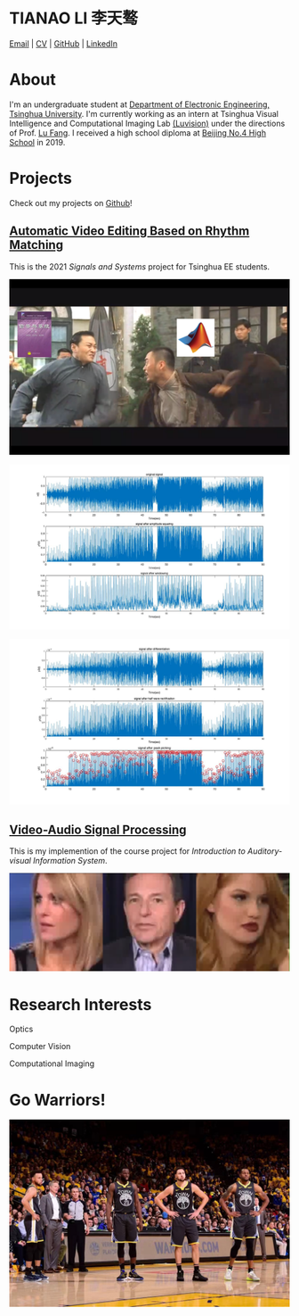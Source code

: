 <!-- ---
layout: default
--- -->

# TIANAO LI 李天骜

<!-- Phone: +86 13301296130 -->

<!-- Email: lta19@mails.tsinghua.edu.cn -->

[Email](mailto:lta19@mails.tsinghua.edu.cn) | [CV](./Tianao_Li.pdf) | [GitHub](https://github.com/Lukeli0425/) | [LinkedIn](https://www.linkedin.com/in/tianao-li-596997227/)

# About

I'm an undergraduate student at [Department of Electronic Engineering, Tsinghua University](https://www.ee.tsinghua.edu.cn/en/). I'm currently working as an intern at Tsinghua Visual Intelligence and Computational Imaging Lab [(Luvision)](http://www.luvision.net) under the directions of Prof. [Lu Fang](http://www.luvision.net/show-684.html). I received a high school diploma at [Beijing No.4 High School](http://bhsf.lezhiyun.com/cms/) in 2019.

# Projects

Check out my projects on [Github](https://github.com/Lukeli0425?tab=repositories)!

## [Automatic Video Editing Based on Rhythm Matching](https://github.com/Lukeli0425/THUEE-SS-Project2021)

This is the 2021 _Signals and Systems_ project for Tsinghua EE students.

![ss_cover](./images/ss_cover.png)

![ss_1](./images/2_1_3%20figure1.jpg)

![ss_2](./images/2_1_3%20figure2.jpg)

## [Video-Audio Signal Processing](https://github.com/Lukeli0425/VASP)

This is my implemention of the course project for _Introduction to Auditory-visual Information System_. 

<!-- ![vasp_demo](./images/vasp_demo.png) -->
<div align=center><img src="./images/vasp_demo.png" width=600><img/></div>

# Research Interests

Optics

Computer Vision

Computational Imaging


# Go Warriors!

![wariors](./images/warriors.png#pic_center)